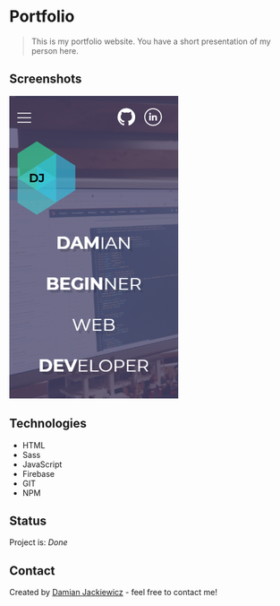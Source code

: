 # Portfolio
> This is my portfolio website. You have a short presentation of my person here.

## Screenshots
![Website](./img/website.PNG)

## Technologies
* HTML
* Sass
* JavaScript
* Firebase
* GIT
* NPM

## Status
Project is: *Done*

## Contact
Created by [Damian Jackiewicz](https://damjack16.github.io/4.Portfolio/) - feel free to contact me!
